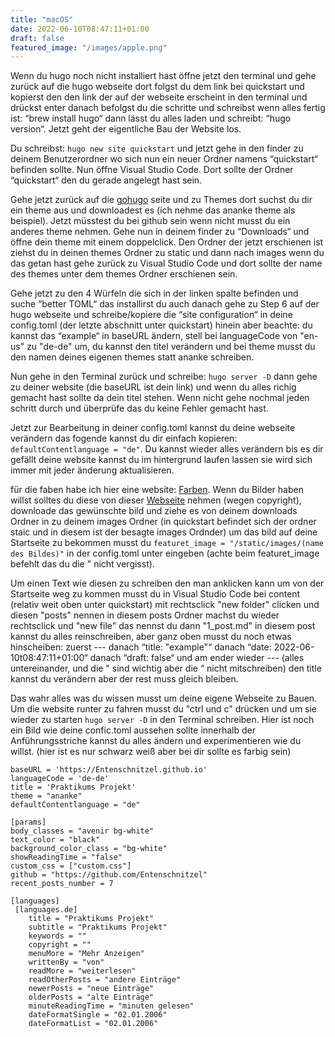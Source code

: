 ```yaml
---
title: "macOS"
date: 2022-06-10T08:47:11+01:00
draft: false
featured_image: "/images/apple.png"
---
```

Wenn du hugo noch nicht installiert hast öffne jetzt den terminal und gehe zurück auf die hugo webseite dort folgst du dem link bei quickstart und kopierst den den link der auf der webseite erscheint in den terminal und drückst enter danach befolgst du die schritte und schreibst wenn alles fertig ist: “brew install hugo“ dann lässt du alles laden und schreibt: “hugo version“. Jetzt geht der eigentliche Bau der Website los. 

Du schreibst: `hugo new site quickstart` und jetzt gehe in den finder zu deinem Benutzerordner wo sich nun ein neuer Ordner namens “quickstart“ befinden sollte. Nun öffne Visual Studio Code. Dort sollte der Ordner “quickstart“ den du gerade angelegt hast sein. 

Gehe jetzt zurück auf die [gohugo](https://gohugo.io/) seite und zu Themes dort suchst du dir ein theme aus und downloadest es (ich nehme das ananke theme als beispiel). Jetzt müsstest du bei github sein wenn nicht musst du ein anderes theme nehmen. Gehe nun in deinem finder zu “Downloads“ und öffne dein theme mit einem doppelclick. Den Ordner der jetzt erschienen ist ziehst du in deinen themes Ordner zu static und dann nach images wenn du das getan hast gehe zurück zu Visual Studio Code und dort sollte der name des themes unter dem themes Ordner erschienen sein.

 Gehe jetzt zu den 4 Würfeln die sich in der linken spalte befinden und suche “better TOML“ das installirst du auch danach gehe zu Step 6 auf der hugo webseite und schreibe/kopiere die “site configuration“ in deine config.toml (der letzte abschnitt unter quickstart) hinein aber beachte: du kannst das “example“ in baseURL ändern, stell bei languageCode von "en-us" zu "de-de" um, du kannst den titel verändern und bei theme musst du den namen deines eigenen themes statt ananke schreiben.
 
Nun gehe in den Terminal zurück und schreibe: `hugo server -D` dann gehe zu deiner website (die baseURL ist dein link) und wenn du alles richig gemacht hast sollte da dein titel stehen. Wenn nicht gehe nochmal jeden schritt durch und überprüfe das du keine Fehler gemacht hast. 

Jetzt zur Bearbeitung in deiner config.toml kannst du deine webseite verändern das fogende kannst du dir einfach kopieren: `defaultContentlanguage = "de"`. Du kannst wieder alles verändern bis es dir gefällt deine website kannst du im hintergrund laufen lassen sie wird sich immer mit jeder änderung aktualisieren. 

für die faben habe ich hier eine website: [Farben](https://tachyons.io/docs/themes/skins/). Wenn du Bilder haben willst solltes du diese von dieser [Webseite](https://unsplash.com/) nehmen (wegen copyright), downloade das gewünschte bild und ziehe es von deinem downloads Ordner in zu deinem images Ordner (in quickstart befindet sich der ordner staic und in diesem ist der besagte images Ordnder) um das bild auf deine Startseite zu bekommen musst du `featuret_image = "/static/images/(name des Bildes)"` in der config.toml unter eingeben (achte beim featuret_image befehlt das du die " nicht vergisst). 

Um einen Text wie diesen zu schreiben den man anklicken kann um von der Startseite weg zu kommen musst du in Visual Studio Code bei content (relativ weit oben unter quickstart) mit rechtsclick "new folder" clicken und diesen "posts" nennen in diesem posts Ordner machst du wieder rechtsclick und "new file" das nennst du dann "1_post.md" in diesem post kannst du alles reinschreiben, aber ganz oben musst du noch etwas hinscheiben: zuerst --- danach “title: "example"“ danach “date: 2022-06-10t08:47:11+01:00“ danach “draft: false“ und am ender wieder --- (alles untereinander, und die " sind wichtig aber die “ nicht mitschreiben) den title kannst du verändern aber der rest muss gleich bleiben. 

Das wahr alles was du wissen musst um deine eigene Webseite zu Bauen. Um die website runter zu fahren musst du "ctrl und c" drücken und um sie wieder zu starten `hugo server -D` in den Terminal schreiben. Hier ist noch ein Bild wie deine confic.toml aussehen sollte innerhalb der Anführungsstriche kannst du alles ändern und experimentieren wie du willst. (hier ist es nur schwarz weiß aber bei dir sollte es farbig sein)
```
baseURL = 'https://Entenschnitzel.github.io'
languageCode = 'de-de'
title = 'Praktikums Projekt'
theme = "ananke"
defaultContentlanguage = "de"

[params]
body_classes = "avenir bg-white"
text_color = "black"
background_color_class = "bg-white"
showReadingTime = "false"
custom_css = ["custom.css"]
github = "https://github.com/Entenschnitzel"
recent_posts_number = 7

[languages]
 [languages.de]
    title = "Praktikums Projekt"
    subtitle = "Praktikums Projekt"
    keywords = ""
    copyright = ""
    menuMore = "Mehr Anzeigen"
    writtenBy = "von"
    readMore = "weiterlesen"
    readOtherPosts = "andere Einträge"
    newerPosts = "neue Einträge"
    olderPosts = "alte Einträge"
    minuteReadingTime = "minuten gelesen"
    dateFormatSingle = "02.01.2006"
    dateFormatList = "02.01.2006"
    
    
```